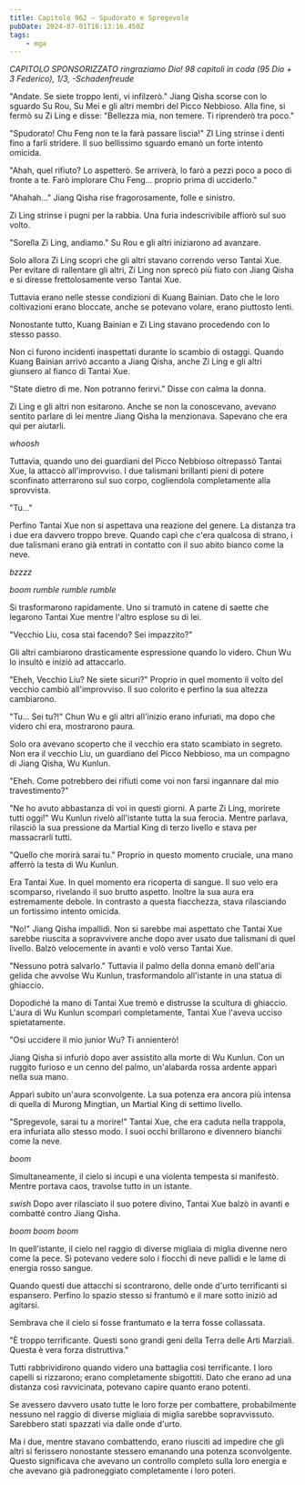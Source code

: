 ```yaml
---
title: Capitolo 962 – Spudorato e Spregevole
pubDate: 2024-07-01T16:13:16.450Z
tags:
    - mga
---
```



<em>CAPITOLO SPONSORIZZATO ringraziamo Dio!
98 capitoli in coda (95 Dio + 3 Federico), 1/3,
-Schadenfreude</em>


"Andate. Se siete troppo lenti, vi infilzerò." Jiang Qisha scorse con lo sguardo Su Rou, Su Mei e gli altri membri del Picco Nebbioso. Alla fine, si fermò su Zi Ling e disse: "Bellezza mia, non temere. Ti riprenderò tra poco."


"Spudorato! Chu Feng non te la farà passare liscia!" ZI Ling strinse i denti fino a farli stridere. Il suo bellissimo sguardo emanò un forte intento omicida.


"Ahah, quel rifiuto? Lo aspetterò. Se arriverà, lo farò a pezzi poco a poco di fronte a te. Farò implorare Chu Feng... proprio prima di ucciderlo."


"Ahahah..." Jiang Qisha rise fragorosamente, folle e sinistro.


Zi Ling strinse i pugni per la rabbia. Una furia indescrivibile affiorò sul suo volto.


"Sorella Zi Ling, andiamo." Su Rou e gli altri iniziarono ad avanzare.


Solo allora Zi Ling scoprì che gli altri stavano correndo verso Tantai Xue. Per evitare di rallentare gli altri, Zi Ling non sprecò più fiato con Jiang Qisha e si diresse frettolosamente verso Tantai Xue.


Tuttavia erano nelle stesse condizioni di Kuang Bainian. Dato che le loro coltivazioni erano bloccate, anche se potevano volare, erano piuttosto lenti.


Nonostante tutto, Kuang Bainian e Zi Ling stavano procedendo con lo stesso passo.


Non ci furono incidenti inaspettati durante lo scambio di ostaggi. Quando Kuang Bainian arrivò accanto a Jiang Qisha, anche Zi Ling e gli altri giunsero al fianco di Tantai Xue.


"State dietro di me. Non potranno ferirvi." Disse con calma la donna.


Zi Ling e gli altri non esitarono. Anche se non la conoscevano, avevano sentito parlare di lei mentre Jiang Qisha la menzionava. Sapevano che era qui per aiutarli.


*whoosh*


Tuttavia, quando uno dei guardiani del Picco Nebbioso oltrepassò Tantai Xue, la attaccò all'improvviso. I due talismani brillanti pieni di potere sconfinato atterrarono sul suo corpo, cogliendola completamente alla sprovvista.


"Tu..."


Perfino Tantai Xue non si aspettava una reazione del genere. La distanza tra i due era davvero troppo breve. Quando capì che c'era qualcosa di strano, i due talismani erano già entrati in contatto con il suo abito bianco come la neve.


*bzzzz*


*boom rumble rumble rumble*


Si trasformarono rapidamente. Uno si tramutò in catene di saette che legarono Tantai Xue mentre l'altro esplose su di lei.


"Vecchio Liu, cosa stai facendo? Sei impazzito?"


Gli altri cambiarono drasticamente espressione quando lo videro. Chun Wu lo insultò e iniziò ad attaccarlo.


"Eheh, Vecchio Liu? Ne siete sicuri?" Proprio in quel momento il volto del vecchio cambiò all'improvviso. Il suo colorito e perfino la sua altezza cambiarono.


"Tu... Sei tu?!" Chun Wu e gli altri all'inizio erano infuriati, ma dopo che videro chi era, mostrarono paura.


Solo ora avevano scoperto che il vecchio era stato scambiato in segreto. Non era il vecchio Liu, un guardiano del Picco Nebbioso, ma un compagno di Jiang Qisha, Wu Kunlun.


"Eheh. Come potrebbero dei rifiuti come voi non farsi ingannare dal mio travestimento?"


"Ne ho avuto abbastanza di voi in questi giorni. A parte Zi Ling, morirete tutti oggi!" Wu Kunlun rivelò all'istante tutta la sua ferocia. Mentre parlava, rilasciò la sua pressione da Martial King di terzo livello e stava per massacrarli tutti.


"Quello che morirà sarai tu." Proprio in questo momento cruciale, una mano afferrò la testa di Wu Kunlun.


Era Tantai Xue. In quel momento era ricoperta di sangue. Il suo velo era scomparso, rivelando il suo brutto aspetto. Inoltre la sua aura era estremamente debole. In contrasto a questa fiacchezza, stava rilasciando un fortissimo intento omicida.


"No!" Jiang Qisha impallidì. Non si sarebbe mai aspettato che Tantai Xue sarebbe riuscita a sopravvivere anche dopo aver usato due talismani di quel livello. Balzò velocemente in avanti e volò verso Tantai Xue.


"Nessuno potrà salvarlo." Tuttavia il palmo della donna emanò dell'aria gelida che avvolse Wu Kunlun, trasformandolo all'istante in una statua di ghiaccio.


Dopodiché la mano di Tantai Xue tremò e distrusse la scultura di ghiaccio. L'aura di Wu Kunlun scomparì completamente, Tantai Xue l'aveva ucciso spietatamente.


"Osi uccidere il mio junior Wu? Ti annienterò!


Jiang Qisha si infuriò dopo aver assistito alla morte di Wu Kunlun. Con un ruggito furioso e un cenno del palmo, un'alabarda rossa ardente apparì nella sua mano.


Apparì subito un'aura sconvolgente. La sua potenza era ancora più intensa di quella di Murong Mingtian, un Martial King di settimo livello.


"Spregevole, sarai tu a morire!" Tantai Xue, che era caduta nella trappola, era infuriata allo stesso modo. I suoi occhi brillarono e divennero bianchi come la neve.


*boom*


Simultaneamente, il cielo si incupì e una violenta tempesta si manifestò. Mentre portava caos, travolse tutto in un istante.


*swish* Dopo aver rilasciato il suo potere divino, Tantai Xue balzò in avanti e combatté contro Jiang Qisha.


*boom boom boom*


In quell'istante, il cielo nel raggio di diverse migliaia di miglia divenne nero come la pece. Si potevano vedere solo i fiocchi di neve pallidi e le lame di energia rosso sangue.


Quando questi due attacchi si scontrarono, delle onde d'urto terrificanti si espansero. Perfino lo spazio stesso si frantumò e il mare sotto iniziò ad agitarsi.


Sembrava che il cielo si fosse frantumato e la terra fosse collassata.


"È troppo terrificante. Questi sono grandi geni della Terra delle Arti Marziali. Questa è vera forza distruttiva."


Tutti rabbrividirono quando videro una battaglia così terrificante. I loro capelli si rizzarono; erano completamente sbigottiti. Dato che erano ad una distanza così ravvicinata, potevano capire quanto erano potenti.


Se avessero davvero usato tutte le loro forze per combattere, probabilmente nessuno nel raggio di diverse migliaia di miglia sarebbe sopravvissuto. Sarebbero stati spazzati via dalle onde d'urto.


Ma i due, mentre stavano combattendo, erano riusciti ad impedire che gli altri si ferissero nonostante stessero emanando una potenza sconvolgente. Questo significava che avevano un controllo completo sulla loro energia e che avevano già padroneggiato completamente i loro poteri.
                                


                                



